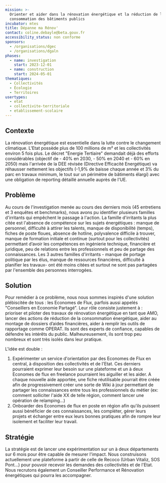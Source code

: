 ```yaml
---
mission: >-
  Orienter et aider dans la rénovation énergétique et la réduction de la
  consommation des bâtiments publics 
incubator: mtes
title: Dépanne ma Rénov'
contact: coline.debayle@beta.gouv.fr
accessibility_status: non conforme
sponsors:
  - /organisations/dgec
  - /organisations/dgaln
phases:
  - name: investigation
    start: 2023-12-01
  - name: construction
    start: 2024-05-01
thematiques:
  - Collectivités
  - Écologie
  - Territoires
usertypes:
  - etat
  - collectivite-territoriale
  - etablissement-scolaire
---
```

## Contexte
La rénovation énergétique est essentielle dans la lutte contre le changement climatique. L'Etat possède plus de 100 millions de m² et les collectivités environ 5 fois plus. Le décret "Energie Tertiaire" demandait déjà des efforts considérables (objectif de - 40% en 2030, - 50% en 2040 et - 60% en 2050) mais l'arrivée de la DEE révisée (Directive Efficacité Energétique) va réhausser nettement les objectifs (-1,9% de baisse chaque année et 3% du parc en travaux minimum, le tout sur un périmètre de bâtiments élargi) avec une obligation de reporting détaillé annuelle auprès de l'UE. 


## Problème

Au cours de l'investigation menée au cours des derniers mois (45 entretiens et 3 enquêtes et benchmarks), nous avons pu identifier plusieurs familles d'irritants qui empêchent le passage à l'action. La famille d'irritants la plus citée est l'absence de compétence sur les sujets énergétiques : manque de personnel, difficulté à attirer les talents, manque de disponibilité (temps), fiches de poste floues, absence de hotline, polyvalence difficile à trouver, manque de formation initiale et continue (surtout pour les collectivités) permettant d’avoir les compétences en ingénierie technique, financière et juridique, peu de relations entre les professionnels et peu de partage des connaissances. Les 3 autres familles d'irritants - manque de portage politique par les élus, manque de ressources financières, difficulté à planifier les travaux- ont été moins citées et surtout ne sont pas partagées par l'ensemble des personnes interrogées.

## Solution

Pour remédier à ce problème, nous nous sommes inspirés d'une solution plébiscitée de tous : les Economes de Flux, parfois aussi appelés "Conseillers en Economie Partagé". Leur rôle consiste justement à  : prioriser et piloter des travaux de rénovation énergétique en tant que AMO, lancer des actions de réduction de la consommation énergétique, aider au montage de dossiers d’aides financières,  aider à remplir les outils de rapportage comme OPERAT. Ils sont des experts de confiance, capables de défendre les intérêts du public. Malheureusement, ils sont trop peu nombreux et sont très isolés dans leur pratique.

L'idée est double :
1. Expérimenter un service d'orientation par des Economes de Flux en central, à disposition des collectivités et de l'Etat. Ces derniers pourraient exprimer leur besoin sur une plateforme et un à deux Economes de flux en freelance pourraient les aiguiller et les aider. A chaque nouvelle aide apportée, une fiche réutilisable pourrait être créée afin de progressivement créer une sorte de Wiki à jour permettant de partager les connaissances entre tous les professionnels du métier (ex: comment solliciter l'aide XX de telle région, comment lancer une opération de relamping...)
2. Onboarder des Economes de flux en poste en région afin qu'ils puissent aussi bénéficier de ces connaissances, les compléter, gérer leurs projets et échanger entre eux leurs bonnes pratiques afin de rompre leur isolement et faciliter leur travail.

## Stratégie

La stratégie est de lancer une expérimentation sur un à deux départements sur 6 mois pour être capable de mesurer l'impact. Nous construisons actuellement une plateforme à partir de celle de Recoco (Urban Vitaliz, SOS Pont...) pour pouvoir recevoir les demandes des collectivités et de l'Etat. Nous recrutons également un Conseiller Performance et Rénovation énergétiques qui pourra les accompagner. 
